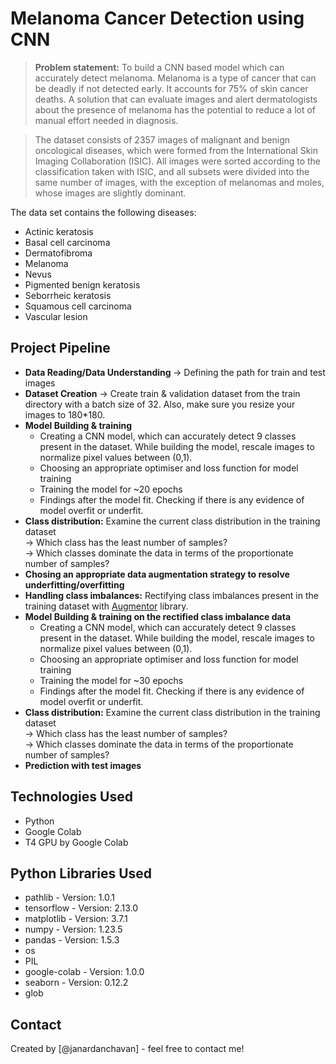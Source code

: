 # Melanoma Cancer Detection using CNN
> <strong>Problem statement:</strong> To build a CNN based model which can accurately detect melanoma. Melanoma is a type of cancer that can be deadly if not detected early. It accounts for 75% of skin cancer deaths. A solution that can evaluate images and alert dermatologists about the presence of melanoma has the potential to reduce a lot of manual effort needed in diagnosis.

> The dataset consists of 2357 images of malignant and benign oncological diseases, which were formed from the International Skin Imaging Collaboration (ISIC). All images were sorted according to the classification taken with ISIC, and all subsets were divided into the same number of images, with the exception of melanomas and moles, whose images are slightly dominant.


The data set contains the following diseases:

* Actinic keratosis
* Basal cell carcinoma
* Dermatofibroma
* Melanoma
* Nevus
* Pigmented benign keratosis
* Seborrheic keratosis
* Squamous cell carcinoma
* Vascular lesion

## Project Pipeline
* <strong>Data Reading/Data Understanding </strong> → Defining the path for train and test images
* <strong>Dataset Creation</strong> → Create train & validation dataset from the train directory with a batch size of 32. Also, make sure you resize your images to 180*180.
* <strong>Model Building & training </strong> <br/>
    * Creating a CNN model, which can accurately detect 9 classes present in the dataset. While building the model, rescale images to normalize pixel values between (0,1). <br/>
    * Choosing an appropriate optimiser and loss function for model training <br/>
    * Training the model for ~20 epochs <br/>
    * Findings after the model fit. Checking if there is any evidence of model overfit or underfit. <br/>
* <strong>Class distribution:</strong> Examine the current class distribution in the training dataset <br/>
    → Which class has the least number of samples? <br/>
    → Which classes dominate the data in terms of the proportionate number of samples? <br/>
* <strong>Chosing an appropriate data augmentation strategy to resolve underfitting/overfitting </strong>
* <strong>Handling class imbalances:</strong> Rectifying class imbalances present in the training dataset with [Augmentor](https://augmentor.readthedocs.io/en/master/) library.
* <strong>Model Building & training on the rectified class imbalance data </strong> <br/>
    * Creating a CNN model, which can accurately detect 9 classes present in the dataset. While building the model, rescale images to normalize pixel values between (0,1). <br/>
    * Choosing an appropriate optimiser and loss function for model training <br/>
    * Training the model for ~30 epochs <br/>
    * Findings after the model fit. Checking if there is any evidence of model overfit or underfit. <br/>
* <strong>Class distribution:</strong> Examine the current class distribution in the training dataset <br/>
    → Which class has the least number of samples? <br/>
    → Which classes dominate the data in terms of the proportionate number of samples? <br/>
* <strong>Prediction with test images </strong>

## Technologies Used
- Python
- Google Colab
- T4 GPU by Google Colab

## Python Libraries Used
- pathlib - Version: 1.0.1
- tensorflow - Version: 2.13.0
- matplotlib - Version: 3.7.1
- numpy - Version: 1.23.5
- pandas - Version: 1.5.3
- os
- PIL
- google-colab - Version: 1.0.0
- seaborn - Version: 0.12.2
- glob

## Contact
Created by [@janardanchavan] - feel free to contact me!


<!-- Optional -->
<!-- ## License -->
<!-- This project is open source and available under the [... License](). -->

<!-- You don't have to include all sections - just the one's relevant to your project -->